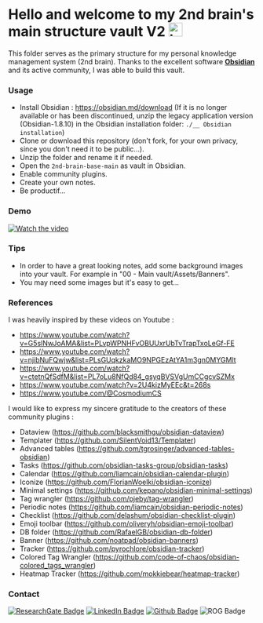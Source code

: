 # Hello and welcome to my 2nd brain's main structure vault V2 <img src="https://user-images.githubusercontent.com/1303154/88677602-1635ba80-d120-11ea-84d8-d263ba5fc3c0.gif" width="28px" height="28px" alt="hi"> 

This folder serves as the primary structure for my personal knowledge management system (2nd brain). Thanks to the excellent software [**Obsidian**](https://obsidian.md/download) and its active community, I was able to build this vault. 

### Usage

- Install Obsidian : https://obsidian.md/download (If it is no longer available or has been discontinued, unzip the legacy application version (Obsidian-1.8.10) in the Obsidian installation folder: `./__ Obsidian installation`)
- Clone or download this repository (don't fork, for your own privacy, since you don't need it to be public...). 
- Unzip the folder and rename it if needed.
- Open the `2nd-brain-base-main` as vault in Obsidian.
- Enable community plugins.
- Create your own notes. 
- Be productif...

### Demo
[![Watch the video](https://img.youtube.com/vi/5J_vW_WQFDg/0.jpg)](https://youtu.be/5J_vW_WQFDg)

### Tips

- In order to have a great looking notes, add some background images into your vault. For example in "00 - Main vault/Assets/Banners".
- You may need some images but it's easy to get...

### References

I was heavily inspired by these videos on Youtube :
- https://www.youtube.com/watch?v=G5slNwJoAMA&list=PLvpWPNHFvOBUUxrUbTvTrapTxoLeGf-FE
- https://www.youtube.com/watch?v=njibNuFQwjw&list=PLsGUqkzkaMO9NPGEzAtYA1m3gn0MYGMlt
- https://www.youtube.com/watch?v=ctetnQfSdfM&list=PL7oLu8NfQd84_gsyqBVSVgUmCCgcvSZMx 
- https://www.youtube.com/watch?v=2U4kizMyEEc&t=268s
- https://www.youtube.com/@CosmodiumCS


I would like to express my sincere gratitude to the creators of these community plugins :
- Dataview (https://github.com/blacksmithgu/obsidian-dataview)
- Templater (https://github.com/SilentVoid13/Templater)
- Advanced tables (https://github.com/tgrosinger/advanced-tables-obsidian)
- Tasks (https://github.com/obsidian-tasks-group/obsidian-tasks)
- Calendar (https://github.com/liamcain/obsidian-calendar-plugin)
- Iconize (https://github.com/FlorianWoelki/obsidian-iconize)
- Minimal settings (https://github.com/kepano/obsidian-minimal-settings)
- Tag wrangler (https://github.com/pjeby/tag-wrangler)
- Periodic notes (https://github.com/liamcain/obsidian-periodic-notes)
- Checklist (https://github.com/delashum/obsidian-checklist-plugin)
- Emoji toolbar (https://github.com/oliveryh/obsidian-emoji-toolbar)
- DB folder (https://github.com/RafaelGB/obsidian-db-folder)
- Banner (https://github.com/noatpad/obsidian-banners)
- Tracker (https://github.com/pyrochlore/obsidian-tracker)
- Colored Tag Wrangler (https://github.com/code-of-chaos/obsidian-colored_tags_wrangler)
- Heatmap Tracker (https://github.com/mokkiebear/heatmap-tracker)

### Contact

[![ResearchGate Badge](https://img.shields.io/badge/Anas--Berka-%2300CCBB?logo=researchgate&logoColor=white)](https://www.researchgate.net/profile/Anas-Berka)
[![LinkedIn Badge](https://img.shields.io/badge/Anas%20Berka-%230A66C2?logo=linkedin&logoColor=white)](https://www.linkedin.com/in/berka-anas/)
[![Github Badge](https://img.shields.io/badge/AnasBerka-%23181717?logo=github&logoColor=white)](https://github.com/AnasBerka)
![ROG Badge](https://img.shields.io/badge/Cj%20Baneraska-%23FF0029?logo=republicofgamers&logoColor=white)
